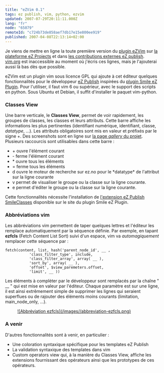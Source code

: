 ```yaml
---
title: "eZVim 0.1"
tags: ez publish, vim, python, ezvim
updated: 2007-07-29T20:11:11.000Z
lang: "fr"
node: "65079"
remoteId: "c724b73de858aef7db17e15e800ee919"
published: 2007-04-08T22:13:14+02:00
---
```

 
Je viens de mettre en ligne la toute première version du [plugin eZVim](http://projects.ez.no/ezvim) sur [la plateforme eZ Projects](http://projects.ez.no) et dans [les contributions externes eZ publish](http://ez.no/community/contribs/3rd_party/ezvim). [vim.org](http://www.vim.org/) est inaccessible au moment où j'écris ces lignes, mais je l'ajouterai aussi là bas dès que possible.

 
eZVim est un plugin vim sous licence GPL qui ajoute à cet éditeur quelques fonctionnalités pour le développeur [eZ Publish](/tag/ez-publish) inspirées du [plugin Smile eZ Plugin](http://smile-ez-plugin.sourceforge.net/). Pour l'utiliser, il faut vim 6 ou supérieur, avec le support des scripts en python. Sous Ubuntu et Debian, il suffit d'installer le paquet vim-python.

   
### Classes View

 
Une barre verticale, le **Classes View**, permet de voir rapidement, les groupes de classes, les classes et leurs attributs. Cette barre affiche les informations les plus pertinentes (identifiant numérique, identifiant, classe, *datatype*, ...). Les attributs obligatoires sont mis en valeur et préfixés par le signe +. Des screenshots sont en ligne sur [la page *gallery* du projet](http://projects.ez.no/ezvim/gallery/screenshots). Plusieurs raccourcis sont utilisables dans cette barre :

<ul>
    <li>+ ouvre l'élément courant</li>
    <li>- ferme l'élément courant</li>
    <li>* ouvre tous les éléments</li>
    <li>= ferme tous les éléments</li>
    <li>d ouvre le moteur de recherche sur ez.no pour le *datatype* de l'attribut sur la ligne courante</li>
    <li>v permet de visualiser le groupe ou la classe sur la ligne courante.</li>
    <li>e permet d'éditer le groupe ou la classe sur la ligne courante.</li>
</ul>
 
Cette fonctionnalités nécessite l'installation de [l'extension eZ Publish SmileClasses](http://sourceforge.net/project/showfiles.php?group_id=190833&amp;package_id=224521) disponible sur le site du plugin Smile eZ Plugin.

     
### Abbréviations vim

 
Les abbréviations vim permettent de taper quelques lettres et l'éditeur les remplace automatiquement par la séquence définie. Par exemple, en tapant **ezfcls** (Fetch Content List Sort) suivi d'un espace, vim va *automagiquement* remplacer cette séquence par :

 ``` smarty
fetch(content, list, hash('parent_node_id', __ ,
            'class_filter_type', include,
            'class_filter_array', array( __ ),
            'sort_by', array( __ ),
            'offset', $view_paremeters.offset,
            'limit', __ ))
```

 
Les éléments à complèter par le développeur sont remplacés par la chaîne &quot; __ &quot; qui est mise en valeur par l'éditeur. Chaque paramètre est sur une ligne, il est ainsi extrêmement simple de supprimer les lignes qui seraient superflues ou de rajouter des éléments moins courants (limitation, main_node_only, ...).

 


<figure class="object-center"><a href="/images/abbreviation-ezfcls.png">![Abbréviation ezfcls](/images//abbreviation-ezfcls.png)
</a></figure>




     
### A venir

 
D'autres fonctionnalités sont à venir, en particulier :

* Une coloration syntaxique spécifique pour les templates eZ Publish
* La validation syntaxique des templates dans vim
* Custom operators view qui, à la manière du Classes View, affiche les extensions fournissant des opérateurs ainsi que les prototypes de ces opérateurs.

